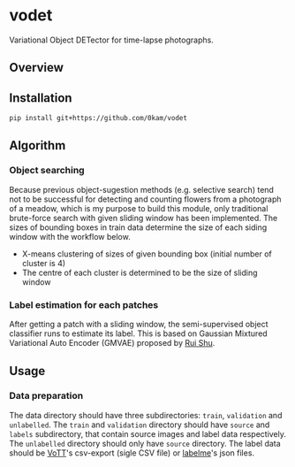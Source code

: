 # vodet
Variational Object DETector for time-lapse photographs.

## Overview


## Installation
`pip install git+https://github.com/0kam/vodet`

## Algorithm
### Object searching
Because previous object-sugestion methods (e.g. selective search) tend not to be successful for detecting and counting flowers from a photograph of a meadow, which is my purpose to build this module, only traditional brute-force search with given sliding window has been implemented. The sizes of bounding boxes in train data determine the size of each siding window with the workflow below.
- X-means clustering of sizes of given bounding box (initial number of cluster is 4)
- The centre of each cluster is determined to be the size of sliding window
### Label estimation for each patches
After getting a patch with a sliding window, the semi-supervised object classifier runs to estimate its label. This is based on Gaussian Mixtured Variational Auto Encoder (GMVAE) proposed by [Rui Shu](http://ruishu.io/2016/12/25/gmvae/).

## Usage
### Data preparation
The data directory should have three subdirectories: `train`, `validation` and `unlabelled`.
The `train` and `validation` directory should have `source` and `labels` subdirectory, that contain source images and label data respectively.
The `unlabelled` directory should only have `source` directory.
The label data should be [VoTT](https://github.com/microsoft/VoTT)'s csv-export (sigle CSV file) or [labelme](https://github.com/wkentaro/labelme)'s json files.
